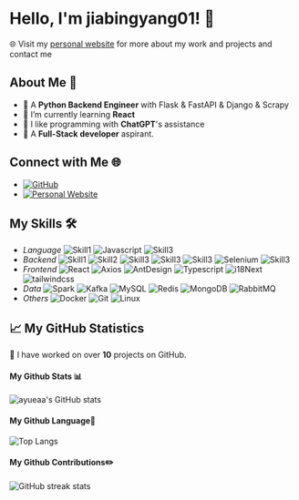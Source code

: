 <!--
**ayueaa/ayueaa** is a ✨ _special_ ✨ repository because its `README.md` (this file) appears on your GitHub profile.

Here are some ideas to get you started:

- 🔭 I’m currently working on ...
- 🌱 I’m currently learning ...
- 👯 I’m looking to collaborate on ...
- 🤔 I’m looking for help with ...
- 💬 Ask me about ...
- 📫 How to reach me: ...
- 😄 Pronouns: ...
- ⚡ Fun fact: ...
  -->

# Hello, I'm jiabingyang01! 👋

🌐 Visit my [personal website](http://www.ayue.wang) for more about my work and projects and contact me

## About Me 📌

- 🔭 A **Python Backend Engineer** with Flask & FastAPI & Django & Scrapy
- 🌱 I’m currently learning **React**
- 👯 I like programming with **ChatGPT**'s assistance
- 🤔 A **Full-Stack developer** aspirant.


## Connect with Me 🌐

- [![GitHub](https://img.shields.io/badge/-GitHub-181717?style=flat-square&logo=github)](https://github.com/jiabingyang01)
- [![Personal Website](https://img.shields.io/badge/Personal_Website-ayue's_Portfolio-blue?style=flat&logo=react&logoColor=white)](http://www.ayue.wang)

## My Skills 🛠️

- *Language*
  ![Skill1](https://img.shields.io/badge/-Python-333333?style=flat&logo=python) ![Javascript](https://img.shields.io/badge/-Javascript-333333?style=flat&logo=Javascript) ![Skill3](https://img.shields.io/badge/-Golang-333333?style=flat&logo=go)
- *Backend*
  ![Skill1](https://img.shields.io/badge/-fastapi-333333?style=flat&logo=fastapi)  ![Skill2](https://img.shields.io/badge/-flask-333333?style=flat&logo=flask) ![Skill3](https://img.shields.io/badge/-django-333333?style=flat&logo=django) ![Skill3](https://img.shields.io/badge/-scrapy-333333?style=flat&logo=scrapy) ![Skill3](https://img.shields.io/badge/-pandas-333333?style=flat&logo=pandas) ![Selenium](https://img.shields.io/badge/-Selenium-333333?style=flat&logo=Selenium) ![Skill3](https://img.shields.io/badge/-streamlit-333333?style=flat&logo=streamlit)
- *Frontend*
  ![React](https://img.shields.io/badge/-React-333333?style=flat&logo=react) ![Axios](https://img.shields.io/badge/-Axios-333333?style=flat&logo=axios) ![AntDesign](https://img.shields.io/badge/-AntDesign-333333?style=flat&logo=antDesign) ![Typescript](https://img.shields.io/badge/-Typescript-333333?style=flat&logo=Typescript) ![i18Next](https://img.shields.io/badge/-i18Next-333333?style=flat&logo=i18Next) ![tailwindcss](https://img.shields.io/badge/-tailwindcss-333333?style=flat&logo=tailwindcss) 
- *Data*
  ![Spark](https://img.shields.io/badge/-Spark-333333?style=flat&logo=apachespark) ![Kafka](https://img.shields.io/badge/-Kafka-333333?style=flat&logo=apachekafka) ![MySQL](https://img.shields.io/badge/-MySQL-333333?style=flat&logo=mysql) ![Redis](https://img.shields.io/badge/-Redis-333333?style=flat&logo=redis) ![MongoDB](https://img.shields.io/badge/-MongoDB-333333?style=flat&logo=mongodb) ![RabbitMQ](https://img.shields.io/badge/-RabbitMQ-333333?style=flat&logo=rabbitmq) 
- *Others*
  ![Docker](https://img.shields.io/badge/-Docker-333333?style=flat&logo=docker) ![Git](https://img.shields.io/badge/-Git-333333?style=flat&logo=Git) ![Linux](https://img.shields.io/badge/-Linux-333333?style=flat&logo=Linux) 

## 📈 My GitHub Statistics

🔭 I have worked on over **10** projects on GitHub.

#### My Github Stats 📊

![ayueaa's GitHub stats](https://github-readme-stats.vercel.app/api?username=jiabingyang01&show_icons=true&theme=tokyonight&count_private=true)


#### My Github Language🧱

![Top Langs](https://github-readme-stats.vercel.app/api/top-langs/?username=jiabingyang01&theme=tokyonight&layout=compact)



#### My Github Contributions✏️


![GitHub streak stats](https://github-readme-streak-stats.herokuapp.com/?user=jiabingyang01&theme=tokyonight)









